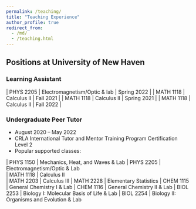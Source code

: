```yaml
---
permalink: /teaching/
title: "Teaching Experience"
author_profile: true
redirect_from: 
  - /md/
  - /teaching.html
---
```


## Positions at University of New Haven

### Learning Assistant

 | PHYS 2205    | Electromagnetism/Optic & lab | Spring 2022 |
 | MATH 1118    | Calculus II                  | Fall   2021 |
 | MATH 1118    | Calculus II                  | Spring 2021 |
 | MATH 1118    | Calculus II                  | Fall   2022 |



### Undergraduate Peer Tutor

 *   August 2020 – May 2022
 *   CRLA International Tutor and Mentor Training Program Certification Level 2
 *   Popular supported classes:

 | PHYS 1150    | Mechanics, Heat, and Waves & Lab
 | PHYS 2205    | Electromagnetism/Optic & Lab                 
 | MATH 1118    | Calculus II                     
 | MATH 2203    | Calculus III
 | MATH 2228    | Elementary Statistics 
 | CHEM 1115    | General Chemistry I & Lab
 | CHEM 1116    | General Chemistry II & Lab
 | BIOL 2253    | Biology I: Molecular Basis of Life & Lab
 | BIOL 2254    | Biology II: Organisms and Evolution & Lab